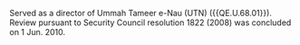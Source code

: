  Served as a director of Ummah Tameer e-Nau (UTN) ({{QE.U.68.01}}). Review pursuant 
to Security Council resolution 1822 (2008) was concluded on 1 Jun. 2010. 
